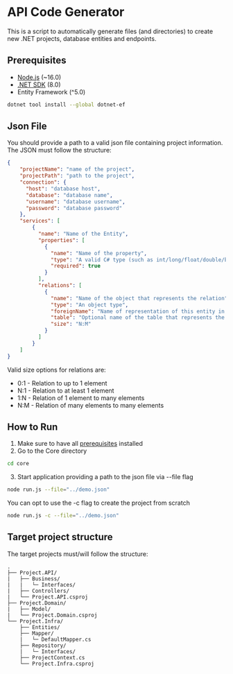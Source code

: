 # API Code Generator

This is a script to automatically generate files (and directories) to create new .NET projects, database entities and endpoints.

## Prerequisites

- [Node.js](<https://nodejs.org/en/download/>) (~16.0)
- [.NET SDK](<https://dotnet.microsoft.com/en-us/download>) (8.0)
- Entity Framework (^5.0)

```bash
dotnet tool install --global dotnet-ef
```

## Json File

You should provide a path to a valid json file containing project information.
The JSON must follow the structure:

```json
{
    "projectName": "name of the project",
    "projectPath": "path to the project",
    "connection": {
      "host": "database host",
      "database": "database name",
      "username": "database username",
      "password": "database password"
    },
    "services": [
        {
          "name": "Name of the Entity",
          "properties": [
            {
              "name": "Name of the property",
              "type": "A valid C# type (such as int/long/float/double/bool/string/DateTime)",
              "required": true 
            }
          ],
          "relations": [
            {
              "name": "Name of the object that represents the relation",
              "type": "An object type",
              "foreignName": "Name of representation of this entity in the related object class",
              "table": "Optional name of the table that represents the relation (in case of N:M relations)",
              "size": "N:M"
            }
          ]
        }
    ]
}
```

Valid size options for relations are:
- 0:1 - Relation to up to 1 element
- N:1 - Relation to at least 1 element
- 1:N - Relation of 1 element to many elements
- N:M - Relation of many elements to many elements

## How to Run

1. Make sure to have all [prerequisites](#prerequisites) installed
2. Go to the Core directory

```bash
cd core
```

3. Start application providing a path to the json file via --file flag


```bash
node run.js --file="../demo.json"
```

You can opt to use the -c flag to create the project from scratch

```bash
node run.js -c --file="../demo.json"
```

## Target project structure

The target projects must/will follow the structure:

```text
.
├── Project.API/
|   ├── Business/
|   |   └─ Interfaces/
|   ├── Controllers/
|   └── Project.API.csproj
├── Project.Domain/
|   ├── Model/
|   └── Project.Domain.csproj
└── Project.Infra/
    ├── Entities/
    ├── Mapper/
    |   └─ DefaultMapper.cs
    ├── Repository/
    |   └─ Interfaces/
    ├── ProjectContext.cs
    └── Project.Infra.csproj
```